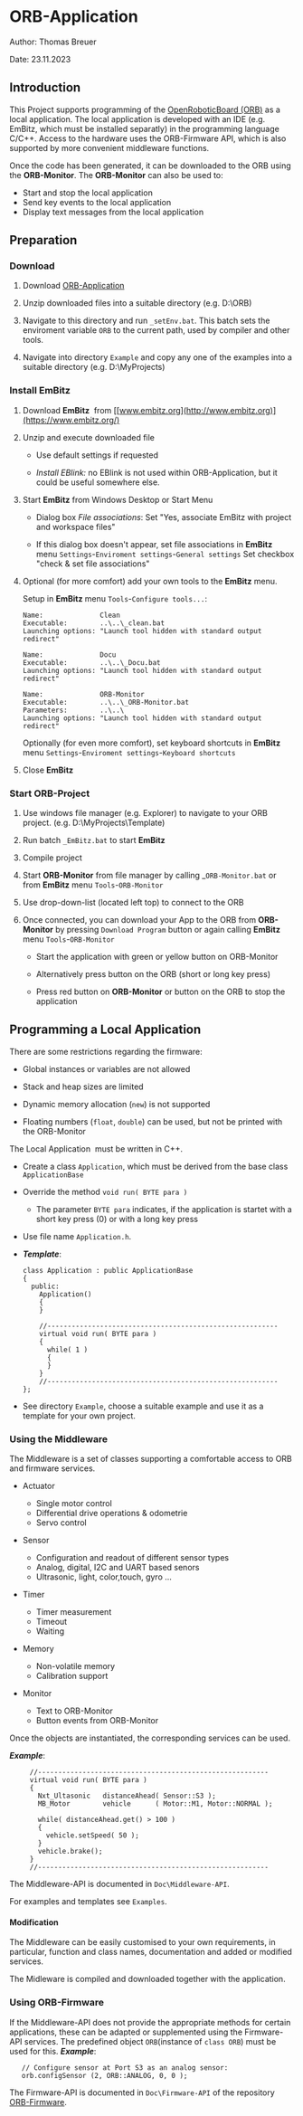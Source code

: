 # ORB-Application

Author:    Thomas Breuer

Date:    23.11.2023

## Introduction

This Project supports programming of the [OpenRoboticBoard (ORB)](https://www.github.com/ThBreuer/OpenRoboticBoard) as a local application. The local application is developed with an IDE (e.g. EmBitz, which must be installed separatly) in the programming language C/C++. Access to the hardware uses the ORB-Firmware API, which is also supported by more convenient middleware functions. 

Once the code has been generated, it can be downloaded to the ORB using the **ORB-Monitor**. The **ORB-Monitor** can also be used to:

- Start and stop the local application
- Send key events to the local application
- Display text messages from the local application 

## Preparation

### Download

1. Download [ORB-Application](https://www.github.com/ThBreuer/ORB-Application)

2. Unzip downloaded files into a suitable directory (e.g. D:\ORB)

3. Navigate to this directory and run `_setEnv.bat`. This batch sets the enviroment variable `ORB` to the current path, used by compiler and other tools.

4. Navigate into directory `Example` and copy any one of the examples into a suitable directory (e.g. D:\MyProjects)

### Install EmBitz

1. Download **EmBitz**  from  [[www.embitz.org](http://www.embitz.org)](https://www.embitz.org/)

2. Unzip and execute downloaded file
   
   - Use default settings if requested
   
   - *Install EBlink:* no 
     EBlink is not used within ORB-Application, but it could be useful somewhere else.

3. Start **EmBitz** from Windows Desktop or Start Menu
   
   - Dialog box *File associations*: Set "Yes, associate EmBitz with project and workspace files"
   
   - If this dialog box doesn't appear, set file associations in  **EmBitz** menu 
     `Settings`-`Enviroment settings`-`General settings`
     Set checkbox "check & set file associations"

4. Optional (for more comfort) add your own tools to the **EmBitz** menu.
   
   Setup in **EmBitz** menu `Tools`-`Configure tools...`: 
   
   ```
   Name:              Clean
   Executable:        ..\..\_clean.bat
   Launching options: "Launch tool hidden with standard output redirect"
   ```
   
   ```
   Name:              Docu
   Executable:        ..\..\_Docu.bat
   Launching options: "Launch tool hidden with standard output redirect"
   ```
   
   ```
   Name:              ORB-Monitor
   Executable:        ..\..\_ORB-Monitor.bat
   Parameters:        ..\..\
   Launching options: "Launch tool hidden with standard output redirect"
   ```
   
   Optionally (for even more comfort), set keyboard shortcuts in **EmBitz** menu `Settings`-`Enviroment settings`-`Keyboard shortcuts`

5. Close **EmBitz**

### Start ORB-Project

1. Use windows file manager (e.g. Explorer) to navigate to your ORB project.  (e.g. D:\MyProjects\Template)

2. Run batch `_EmBitz.bat` to start **EmBitz**

3. Compile project

4. Start **ORB-Monitor** from file manager by calling _`ORB-Monitor.bat`
   or from **EmBitz** menu `Tools`-`ORB-Monitor`

5. Use drop-down-list (located left top) to connect to the ORB

6. Once connected, you can download your App to the ORB 
   from **ORB-Monitor** by pressing `Download Program` button
     or again calling **EmBitz** menu `Tools`-`ORB-Monitor`
   
   - Start the application with green or yellow button on ORB-Monitor
   
   - Alternatively press button on the ORB (short or long key press)
   
   - Press red button on **ORB-Monitor** or button on the ORB to stop the application

## Programming a Local Application

There are some restrictions regarding the firmware:

- Global instances or variables are not allowed

- Stack and heap sizes are limited

- Dynamic memory allocation (`new`) is not supported

- Floating numbers (`float`, `double`) can be used, but not be printed with the ORB-Monitor

The Local Application  must be written in C++.

- Create a class `Application`, which must be derived from the base class `ApplicationBase`

- Override the method  `void run( BYTE para )`
  
  - The parameter `BYTE para` indicates, if the application is startet with a short key press (0) or with a long key press

- Use file name `Application.h`. 

- ***Template***:
  
  ```
  class Application : public ApplicationBase
  {
    public:
      Application() 
      {
      }
  
      //---------------------------------------------------------
      virtual void run( BYTE para ) 
      {
        while( 1 ) 
        {
        }
      }
      //---------------------------------------------------------
  };
  ```

- See directory `Example`, choose a suitable example and use it as a template for your own project. 

### Using the Middleware

The Middleware is a set of classes supporting a comfortable access to ORB and firmware services.

- Actuator
  
  - Single motor control
  - Differential drive operations & odometrie
  - Servo control 

- Sensor
  
  - Configuration and readout of different sensor types
  - Analog, digital, I2C and UART based senors
  - Ultrasonic, light, color,touch, gyro ...

- Timer
  
  - Timer measurement
  - Timeout
  - Waiting

- Memory
  
  - Non-volatile memory
  - Calibration support

- Monitor
  
  - Text to ORB-Monitor
  - Button events from ORB-Monitor

Once the objects are instantiated, the corresponding services can be used.

***Example***:

```
     //---------------------------------------------------------
     virtual void run( BYTE para ) 
     {
       Nxt_Ultasonic   distanceAhead( Sensor::S3 );
       MB_Motor        vehicle      ( Motor::M1, Motor::NORMAL );

       while( distanceAhead.get() > 100 ) 
       {
         vehicle.setSpeed( 50 );
       }
       vehicle.brake();
     }      
     //---------------------------------------------------------
```

The Middleware-API is documented in `Doc\Middleware-API`. 

For examples and templates see `Examples`.

#### Modification

The Middleware can be easily customised to your own requirements, in particular, function and class names, documentation and added or modified services.

The Midleware is compiled and downloaded together with the application.

### Using ORB-Firmware

If the Middleware-API does not provide the appropriate methods for certain applications, these can be adapted or supplemented using the Firmware-API services. The predefined object `ORB`(instance of `class ORB`) must be used for this.
***Example***: 

```
   // Configure sensor at Port S3 as an analog sensor:
   orb.configSensor (2, ORB::ANALOG, 0, 0 );
```

The Firmware-API is documented in `Doc\Firmware-API` of the repository [ORB-Firmware](https://github.com/ThBreuer/ORB-Firmware).
